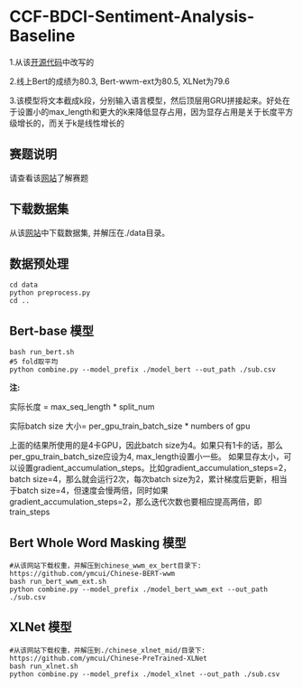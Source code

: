 # CCF-BDCI-Sentiment-Analysis-Baseline

1.从该[开源代码](https://github.com/huggingface/pytorch-transformers)中改写的

2.线上Bert的成绩为80.3, Bert-wwm-ext为80.5, XLNet为79.6 

3.该模型将文本截成k段，分别输入语言模型，然后顶层用GRU拼接起来。好处在于设置小的max_length和更大的k来降低显存占用，因为显存占用是关于长度平方级增长的，而关于k是线性增长的

## 赛题说明

请查看该[网站](https://www.datafountain.cn/competitions/350)了解赛题 

## 下载数据集

从该[网站](https://www.datafountain.cn/competitions/350/datasets)中下载数据集, 并解压在./data目录。

## 数据预处理

```shell
cd data
python preprocess.py
cd ..
```
## Bert-base 模型

```shell
bash run_bert.sh
#5 fold取平均
python combine.py --model_prefix ./model_bert --out_path ./sub.csv
```

**注:**

实际长度 = max_seq_length * split_num

实际batch size 大小= per_gpu_train_batch_size * numbers of gpu

上面的结果所使用的是4卡GPU，因此batch size为4。如果只有1卡的话，那么per_gpu_train_batch_size应设为4, max_length设置小一些。
如果显存太小，可以设置gradient_accumulation_steps。比如gradient_accumulation_steps=2，batch size=4，那么就会运行2次，每次batch size为2，累计梯度后更新，相当于batch size=4，但速度会慢两倍，同时如果gradient_accumulation_steps=2，那么迭代次数也要相应提高两倍，即train_steps

## Bert Whole Word Masking 模型

```shell
#从该网站下载权重，并解压到chinese_wwm_ex_bert目录下:  https://github.com/ymcui/Chinese-BERT-wwm
bash run_bert_wwm_ext.sh
python combine.py --model_prefix ./model_bert_wwm_ext --out_path ./sub.csv
```
## XLNet 模型

```shell
#从该网站下载权重，并解压到./chinese_xlnet_mid/目录下: https://github.com/ymcui/Chinese-PreTrained-XLNet
bash run_xlnet.sh
python combine.py --model_prefix ./model_xlnet --out_path ./sub.csv
```

